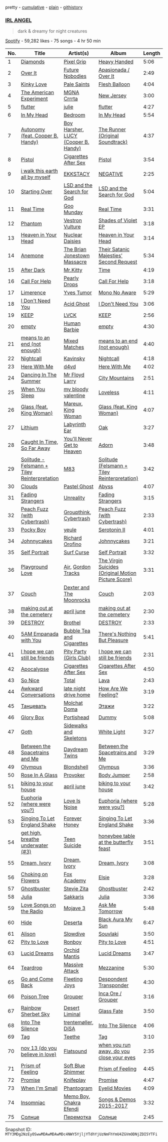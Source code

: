 pretty - [cumulative](/playlists/cumulative/37i9dQZF1DX7Ocjwy96xTX.md) - [plain](/playlists/plain/37i9dQZF1DX7Ocjwy96xTX) - [githistory](https://github.githistory.xyz/mackorone/spotify-playlist-archive/blob/main/playlists/plain/37i9dQZF1DX7Ocjwy96xTX)

### [IRL ANGEL ](https://open.spotify.com/playlist/37i9dQZF1DX7Ocjwy96xTX)

> dark & dreamy for night creatures

[Spotify](https://open.spotify.com/user/spotify) - 59,282 likes - 75 songs - 4 hr 50 min

| No. | Title | Artist(s) | Album | Length |
|---|---|---|---|---|
| 1 | [Diamonds](https://open.spotify.com/track/76arnVYjWjOAHDyRCunKrI) | [Pixel Grip](https://open.spotify.com/artist/4NmxBuCBL7Y5nqxDawpYKW) | [Heavy Handed](https://open.spotify.com/album/3melhf7QbTrTpJgzOrhbgQ) | 5:06 |
| 2 | [Over It](https://open.spotify.com/track/3Vkl2lLObnQ9LDohDopxHH) | [Future Nobodies](https://open.spotify.com/artist/4GMN5lzHF0l56piLOQXhBH) | [Apasionada / Over It](https://open.spotify.com/album/1p6XSjHnvwwbsQNUv2oCvq) | 2:49 |
| 3 | [Kinky Love](https://open.spotify.com/track/5hUCTgttGB1eS4GJdPEQEM) | [Pale Saints](https://open.spotify.com/artist/0WY2ddzQUF9eh16GiqrElA) | [Flesh Balloon](https://open.spotify.com/album/57N92LQlPaWjNfxCP98SRx) | 4:04 |
| 4 | [The American Experiment](https://open.spotify.com/track/0Zo5E6jjqPZgIvzZdWHxuc) | [MGNA Crrrta](https://open.spotify.com/artist/1pNs3qwMBJ0q4lyASth9Ye) | [New Jersey](https://open.spotify.com/album/3ryHJlyWJf8CjR7jrgIYqB) | 3:00 |
| 5 | [flutter](https://open.spotify.com/track/1D8sCqR7SwxUTwUDqMyUAp) | [julie](https://open.spotify.com/artist/3VNzWLePg9jTvQ2ximYOzW) | [flutter](https://open.spotify.com/album/0r2dEhL4Ijur6WDzvgXygl) | 4:27 |
| 6 | [In My Head](https://open.spotify.com/track/5vwXQUwkpmnkJrfv69L6Mp) | [Bedroom](https://open.spotify.com/artist/7COP1HCvVq1cIpZcLQYoNe) | [In My Head](https://open.spotify.com/album/3okCOhHlfrEPaHZIIUo04l) | 5:54 |
| 7 | [Autonomy \(feat\. Cooper B\. Handy\)](https://open.spotify.com/track/0Pz21tEIrYH2teQMqffWN5) | [Boy Harsher](https://open.spotify.com/artist/4iom7VVRU6AHRIu1JUXpLG), [LUCY \(Cooper B\. Handy\)](https://open.spotify.com/artist/16j0wVUk9UOoYEDknfb9rK) | [The Runner \(Original Soundtrack\)](https://open.spotify.com/album/5dfc4xJu4rrdd7oufQu73H) | 4:37 |
| 8 | [Pistol](https://open.spotify.com/track/5g5XvfePSypMK6eiVL6BI7) | [Cigarettes After Sex](https://open.spotify.com/artist/1QAJqy2dA3ihHBFIHRphZj) | [Pistol](https://open.spotify.com/album/681myoJD0vQ3rCpF15ECcP) | 3:54 |
| 9 | [i walk this earth all by myself](https://open.spotify.com/track/6oofvZ4K8vBHnCT1oKERcd) | [EKKSTACY](https://open.spotify.com/artist/0ynzbXwyCzxicMKHBoOkSH) | [NEGATIVE](https://open.spotify.com/album/2momrvUqAMigmBoOOKuavE) | 2:25 |
| 10 | [Starting Over](https://open.spotify.com/track/0dcu28YT8cXZH7JTIraszp) | [LSD and the Search for God](https://open.spotify.com/artist/2feOOr1Yjovo67byuxvjZv) | [LSD and the Search for God](https://open.spotify.com/album/46q859znSzYPVwz7OaO7GS) | 5:04 |
| 11 | [Real Time](https://open.spotify.com/track/49KOZITkRDw4EKs1UnHSyh) | [Goo Munday](https://open.spotify.com/artist/540egazqjMY2Lm7NPclRQ2) | [Real Time](https://open.spotify.com/album/38WVA1P7jfefbIVryXvB6O) | 3:31 |
| 12 | [Phantom](https://open.spotify.com/track/7vvultYHYCuFk0AJWa5c9O) | [Vestron Vulture](https://open.spotify.com/artist/0TdyFEXGty3cRKFCI1CJPr) | [Shades of Violet EP](https://open.spotify.com/album/4Q9C7ysyx6CpjhlaJuKVhi) | 3:18 |
| 13 | [Heaven in Your Head](https://open.spotify.com/track/4GBxHpWJ8kF8w1hX8pw4VL) | [Nuclear Daisies](https://open.spotify.com/artist/4YeyVA4cQEijNzJIBMqYOo) | [Heaven in Your Head](https://open.spotify.com/album/1ijAzqI3b0LJdS0fgWaDJ1) | 3:14 |
| 14 | [Anemone](https://open.spotify.com/track/70WSr32oW4jC1na5I0j0D6) | [The Brian Jonestown Massacre](https://open.spotify.com/artist/30uiS1n3uIGXJEYFR1GVDy) | [Their Satanic Majesties' Second Request](https://open.spotify.com/album/4kXc4XcGYOpHpXRlWq1RFi) | 5:34 |
| 15 | [After Dark](https://open.spotify.com/track/2LKOHdMsL0K9KwcPRlJK2v) | [Mr.Kitty](https://open.spotify.com/artist/0pWwt5vGNzezEhfAcc420Y) | [Time](https://open.spotify.com/album/63TYyeXlBYoYKNvE6rT3hI) | 4:19 |
| 16 | [Call For Help](https://open.spotify.com/track/3l5qctI4FqhfjIZzs06cbk) | [Pearly Drops](https://open.spotify.com/artist/2eMb96S1ZJ1YQ7FhWAzWJL) | [Call For Help](https://open.spotify.com/album/2T0LDUVshmydIaKywFCDKX) | 3:18 |
| 17 | [Limerence](https://open.spotify.com/track/2wiV5iKq5F5A0KUee4OrlK) | [Yves Tumor](https://open.spotify.com/artist/0qu422H5MOoQxGjd4IzHbS) | [Mono No Aware](https://open.spotify.com/album/1YbSlMGiAAaTfR9Kk9HNxk) | 5:29 |
| 18 | [I Don't Need You](https://open.spotify.com/track/7IWdKDoQ3QNaF790h3skyc) | [Acid Ghost](https://open.spotify.com/artist/3DxAikzv8719U68yCVRELD) | [I Don't Need You](https://open.spotify.com/album/2Wl1F5cEimia3CrJO7Jsrm) | 3:06 |
| 19 | [KEEP](https://open.spotify.com/track/1419vVVQ7pKVJYx5ydEomk) | [LVCK](https://open.spotify.com/artist/68QplKBnl2hnvnF0WDoT0G) | [KEEP](https://open.spotify.com/album/6Wp428ZEL1CMizVdBP3Fkq) | 2:56 |
| 20 | [empty](https://open.spotify.com/track/0nx0l4QmVFV7BdNuUELVg2) | [Human Barbie](https://open.spotify.com/artist/1WbcvNHiOnvchZwd7gbzWv) | [empty](https://open.spotify.com/album/4DqyPkbIaL3uQU5D0S55rv) | 4:30 |
| 21 | [means to an end \(not enough\)](https://open.spotify.com/track/3umsW2c9mVYfLOL1uvMUuM) | [Mixed Matches](https://open.spotify.com/artist/7A2xUGz3Mbq2tJdMfILN34) | [means to an end \(not enough\)](https://open.spotify.com/album/3lSgb650mqEWwBGZB2vwDT) | 4:40 |
| 22 | [Nightcall](https://open.spotify.com/track/0U0ldCRmgCqhVvD6ksG63j) | [Kavinsky](https://open.spotify.com/artist/0UF7XLthtbSF2Eur7559oV) | [Nightcall](https://open.spotify.com/album/07nBld9enf1PyRysZAVSqJ) | 4:18 |
| 23 | [Here With Me](https://open.spotify.com/track/78Sw5GDo6AlGwTwanjXbGh) | [d4vd](https://open.spotify.com/artist/5y8tKLUfMvliMe8IKamR32) | [Here With Me](https://open.spotify.com/album/0OuoHWf8yB0TPzoBWw1R1S) | 4:02 |
| 24 | [Dancing In The Summer](https://open.spotify.com/track/3HCeXL9rSE7CWAb6GV5a9W) | [Mr Floyd Larry](https://open.spotify.com/artist/1k8ck5j4cuHYuzy3nPHDrM) | [City Mountains](https://open.spotify.com/album/1VY59MVXUnXu2U7Iv0z5j8) | 2:51 |
| 25 | [When You Sleep](https://open.spotify.com/track/3HfEgAaf0koxBpBB8NvGda) | [my bloody valentine](https://open.spotify.com/artist/3G3Gdm0ZRAOxLrbyjfhii5) | [Loveless](https://open.spotify.com/album/3GH4IiI6jQAIvnHVdb5FB6) | 4:11 |
| 26 | [Glass \(feat\. King Woman\)](https://open.spotify.com/track/5jd0tByuTdqVpN6ntIsCiq) | [Mareux](https://open.spotify.com/artist/7riQPkkGZBnTh9ve5qIhYo), [King Woman](https://open.spotify.com/artist/4C20AUsp5T2VNHmzSTSzYn) | [Glass \(feat\. King Woman\)](https://open.spotify.com/album/3tTUXsa5tbaGFxuw5cBb4L) | 4:07 |
| 27 | [Lithium](https://open.spotify.com/track/3ofiQMPt5OZZTzzsCewZBU) | [Labyrinth Ear](https://open.spotify.com/artist/51kDu9CfyGBpcgMwy8MlEd) | [Oak](https://open.spotify.com/album/6qNK3qCiPEzjpVBtYaDfSr) | 3:27 |
| 28 | [Caught In Time, So Far Away](https://open.spotify.com/track/1dj44gqRjWmPtoj495glKe) | [You'll Never Get to Heaven](https://open.spotify.com/artist/1tHzhv6nGl2i5ZaSSFiwK7) | [Adorn](https://open.spotify.com/album/47TWRNJhxMuIBOOc9RJ5LQ) | 3:48 |
| 29 | [Solitude \- Felsmann + Tiley Reinterpretation](https://open.spotify.com/track/5SOA0gaKMMp9cgwn3nuwk7) | [M83](https://open.spotify.com/artist/63MQldklfxkjYDoUE4Tppz) | [Solitude \(Felsmann + Tiley Reinterpretation\)](https://open.spotify.com/album/7mCzA6gqtv4ZtfInpJXm52) | 3:42 |
| 30 | [Clouds](https://open.spotify.com/track/5fr0ocIee7TpDCRWaK0002) | [Pastel Ghost](https://open.spotify.com/artist/06O23tLg0or676h8EEzH7W) | [Abyss](https://open.spotify.com/album/0RItfbXPf5eDzwdsgK9rKV) | 4:07 |
| 31 | [Fading Strangers](https://open.spotify.com/track/2XF1JdrtOorRbxw02e3tFI) | [Unreality](https://open.spotify.com/artist/18LV0HPxHANRVU6z3L7xKs) | [Fading Strangers](https://open.spotify.com/album/287xZvqs6sT1Sme8GnVkaf) | 3:15 |
| 32 | [Peach Fuzz \(with Cybertrash\)](https://open.spotify.com/track/29g7yGRGy3hPrK498O9flE) | [Groupthink](https://open.spotify.com/artist/6RQvRKNtkO1CeNyGkY8ok0), [Cybertrash](https://open.spotify.com/artist/6qKNO74t6cNcytBKSunEcW) | [Peach Fuzz \(with Cybertrash\)](https://open.spotify.com/album/78t1sCwSRYxl6Zc5H4E1Gf) | 2:33 |
| 33 | [Pocky Boy](https://open.spotify.com/track/6Ts2TyVBF6Osom4IV88JNr) | [yeule](https://open.spotify.com/artist/1WZarnZpWEv7dDtjAETt4X) | [Serotonin II](https://open.spotify.com/album/5HZHvhX5TpJJD6hTgn0j0D) | 4:01 |
| 34 | [Johnnycakes](https://open.spotify.com/track/3iiKcF4SmMeptG3pfF34Nt) | [Richard Orofino](https://open.spotify.com/artist/3xXUZ2bPGudLudm2eBE7I0) | [Johnnycakes](https://open.spotify.com/album/01GAEAfWSU3WckK5S3SbRH) | 3:21 |
| 35 | [Self Portrait](https://open.spotify.com/track/5IssEtH38Bs8vpGOoVnLlh) | [Surf Curse](https://open.spotify.com/artist/1gl0S9pS0Zw0qfa14rDD3D) | [Self Portrait](https://open.spotify.com/album/4sgqq74AvRlNIbc8baLcV2) | 3:32 |
| 36 | [Playground Love](https://open.spotify.com/track/052z2UsE2wPrHsBJ9tly0g) | [Air](https://open.spotify.com/artist/1P6U1dCeHxPui5pIrGmndZ), [Gordon Tracks](https://open.spotify.com/artist/4DWl8U58uYeeTtlvbrLEY6) | [The Virgin Suicides \(Original Motion Picture Score\)](https://open.spotify.com/album/2E1q8eohZZ1BUQ7Bq5WUIY) | 3:31 |
| 37 | [Couch](https://open.spotify.com/track/62jTONp5YKMM1XSNbz9cF3) | [Dexter and The Moonrocks](https://open.spotify.com/artist/72sOBVpZpUwHq7i0vb26lT) | [Couch](https://open.spotify.com/album/4gUzr9JEqJosoZ5UV7F3VI) | 2:03 |
| 38 | [making out at the cemetery](https://open.spotify.com/track/6dKxNezVre0MtpWtvrQnLS) | [april june](https://open.spotify.com/artist/4WreACyfQITcXGx86xxYkG) | [making out at the cemetery](https://open.spotify.com/album/4svnzibfqU4IMugrAwPn5s) | 2:30 |
| 39 | [DESTROY](https://open.spotify.com/track/6NqVy3QFiFFwobVDVY6LcZ) | [Brothel](https://open.spotify.com/artist/3xYvvJ6tjXyJJdEXBs8qf0) | [DESTROY](https://open.spotify.com/album/2jXNKUillnfsGhv1VvU2ze) | 2:33 |
| 40 | [5AM Empanada with You](https://open.spotify.com/track/5zotLA21Q8MnILdUxBEPRM) | [Bubble Tea and Cigarettes](https://open.spotify.com/artist/2UMeX51X1prCFgi51RHo9P) | [There's Nothing But Pleasure](https://open.spotify.com/album/4tP6s2K0QHvzuC960rQ1Dc) | 5:41 |
| 41 | [I hope we can still be friends](https://open.spotify.com/track/2Fp2eFJSDMZCZ3Pc9OINmp) | [Pity Party \(Girls Club\)](https://open.spotify.com/artist/5J3QKfJDFyjR3Q2qRcRaIU) | [I hope we can still be friends](https://open.spotify.com/album/2DFYfHxIagpHC6SrZ596qo) | 2:31 |
| 42 | [Apocalypse](https://open.spotify.com/track/3AVrVz5rK8Hrqo9YGiVGN5) | [Cigarettes After Sex](https://open.spotify.com/artist/1QAJqy2dA3ihHBFIHRphZj) | [Cigarettes After Sex](https://open.spotify.com/album/5bP82ZIls6rzhpf5Qu6AzC) | 4:50 |
| 43 | [So Nice](https://open.spotify.com/track/2CUezCxDV2BTpyiRSXqeau) | [Total](https://open.spotify.com/artist/1oprjfdpOCEGVwpSRr2XDH) | [Lava](https://open.spotify.com/album/1Z7KqmX9z5qsEnCAVkvMFU) | 2:43 |
| 44 | [Awkward Conversations](https://open.spotify.com/track/3AJuNljAt1IdmdRtFYslQj) | [late night drive home](https://open.spotify.com/artist/1muzcpVFKmKSrT7rVNAwBB) | [How Are We Feeling?](https://open.spotify.com/album/3LzxhOvnQT1JnoFnntRK03) | 3:19 |
| 45 | [Танцевать](https://open.spotify.com/track/782VcXkRqyevFaJlcoIIEz) | [Molchat Doma](https://open.spotify.com/artist/1nVq0hKIVReeaiB3xJgKf0) | [Этажи](https://open.spotify.com/album/1FHREwXgTQvqiG8q5KlRzc) | 3:22 |
| 46 | [Glory Box](https://open.spotify.com/track/3Ty7OTBNSigGEpeW2PqcsC) | [Portishead](https://open.spotify.com/artist/6liAMWkVf5LH7YR9yfFy1Y) | [Dummy](https://open.spotify.com/album/3539EbNgIdEDGBKkUf4wno) | 5:08 |
| 47 | [Goth](https://open.spotify.com/track/0uMZbmAAgOhdMrv25iPEH6) | [Sidewalks and Skeletons](https://open.spotify.com/artist/48nHO1cuTbpx4ELhChsxX1) | [White Light](https://open.spotify.com/album/0Iq6APTGuGPe875jV0rIw2) | 3:27 |
| 48 | [Between the Spacetrains and Me](https://open.spotify.com/track/5hDiiAJuIbObgDKehuIY2k) | [Daydream Twins](https://open.spotify.com/artist/0qiwAEM4qq3FsocTUgAK0O) | [Between the Spacetrains and Me](https://open.spotify.com/album/6FZzlMXiWm4YL31nZ9DRCy) | 3:29 |
| 49 | [Olympus](https://open.spotify.com/track/7JONeaUwRAPZvrXBrhGq4E) | [Blondshell](https://open.spotify.com/artist/7qrEXiLLnWkkYHhadZ1Oij) | [Olympus](https://open.spotify.com/album/35Hg5KkyQoM4s0tHFq5L1u) | 3:36 |
| 50 | [Rose In A Glass](https://open.spotify.com/track/0oACcecqRIuP0vi2wvBq5o) | [Provoker](https://open.spotify.com/artist/62s5q1tm3UAcRnbGY9CCI9) | [Body Jumper](https://open.spotify.com/album/34wILh42l9lFTepPd128Jg) | 2:58 |
| 51 | [biking to your house](https://open.spotify.com/track/1RgONUxcu6VC4ukbhgS6Nx) | [april june](https://open.spotify.com/artist/4WreACyfQITcXGx86xxYkG) | [biking to your house](https://open.spotify.com/album/3hXJwZ60kLymEBGkWedUOO) | 3:42 |
| 52 | [Euphoria \(where were you?\)](https://open.spotify.com/track/0ydapNPxo7yMHrM1AeRu4j) | [Love Is Noise](https://open.spotify.com/artist/4qY6XGFQwZubu0oKBJeVki) | [Euphoria \(where were you?\)](https://open.spotify.com/album/3DOTGWg00u63y5nXz5TEaG) | 5:28 |
| 53 | [Singing To Let England Shake](https://open.spotify.com/track/4WgPnx0VIchYHqhIBK6I7y) | [Forever Honey](https://open.spotify.com/artist/4Cb3ba0NtoWqbwygQNCyjN) | [Singing To Let England Shake](https://open.spotify.com/album/6XvASASymN1EvsH5J3i4G9) | 3:36 |
| 54 | [get high, breathe underwater \(\#3\)](https://open.spotify.com/track/7wmtiUjDliyuM6dA2OSAnZ) | [Teen Suicide](https://open.spotify.com/artist/2cAvReLDmjFQtCJFDJbHBU) | [honeybee table at the butterfly feast](https://open.spotify.com/album/7240kGNKtkhUSkYy9MPrRB) | 3:51 |
| 55 | [Dream, Ivory](https://open.spotify.com/track/6Hzle86uYcpy3QkcCmMKgE) | [Dream, Ivory](https://open.spotify.com/artist/0qZyvjwZauLmrobrpJmvib) | [Dream, Ivory](https://open.spotify.com/album/4aMcxxMheE6r3FC4a4JLhv) | 3:08 |
| 56 | [Choking on Flowers](https://open.spotify.com/track/6hzEumHWNUVB0VWobDBT6x) | [Fox Academy](https://open.spotify.com/artist/0JqRJZzARcjmH60HwUenow) | [Elsie](https://open.spotify.com/album/71qhgLjIfS9Ayn3986N64X) | 3:28 |
| 57 | [Ghostbuster](https://open.spotify.com/track/0D9CLVWQHoMcaghl8baO8A) | [Stevie Zita](https://open.spotify.com/artist/799k56wbyqhZaDazBF8bNY) | [Ghostbuster](https://open.spotify.com/album/6nNmaGy7205WBLsoVcW1xa) | 2:42 |
| 58 | [Julia](https://open.spotify.com/track/25UzfmFg4oLQjedaSt3aX3) | [Sakkaris](https://open.spotify.com/artist/4S4HXXp7lMA41ttdFGpDIn) | [Julia](https://open.spotify.com/album/0pCf79uCIFJco9i61gJlZL) | 3:36 |
| 59 | [Love Songs on the Radio](https://open.spotify.com/track/3FzK2g50oLcx8vqETwOn07) | [Mojave 3](https://open.spotify.com/artist/4jSYHcSo85heWskYvAULio) | [Ask Me Tomorrow](https://open.spotify.com/album/3fjeFLyo8FY1Appkw4Mrvy) | 5:48 |
| 60 | [Hide](https://open.spotify.com/track/0EST5xuqr25Vxso8Yr4FHd) | [Deserta](https://open.spotify.com/artist/64Fi0ymNIe3Moj4BPOq0NG) | [Black Aura My Sun](https://open.spotify.com/album/0Bf9ofwafClZWZE3wDKVWX) | 6:47 |
| 61 | [Alison](https://open.spotify.com/track/33HRECrmuelZxOpid6XTNX) | [Slowdive](https://open.spotify.com/artist/72X6FHxaShda0XeQw3vbeF) | [Souvlaki](https://open.spotify.com/album/53eHm1f3sFiSzWMaKOl98Z) | 3:50 |
| 62 | [Pity to Love](https://open.spotify.com/track/6lwuZUQaaxT0A3I02DT8Xo) | [Ronboy](https://open.spotify.com/artist/5J92ctx9aRJzNPPzcERnxn) | [Pity to Love](https://open.spotify.com/album/1JFHwLZxsGpKJqyr6vIoIL) | 4:51 |
| 63 | [Lucid Dreams](https://open.spotify.com/track/2ts21ZYW03qgYpJ83huP2D) | [Orchid Mantis](https://open.spotify.com/artist/6Yt4jPVBqhLFQcNM0dSZtq) | [Lucid Dreams](https://open.spotify.com/album/7qx3nol9hH62ES4HtcsIeh) | 3:47 |
| 64 | [Teardrop](https://open.spotify.com/track/67Hna13dNDkZvBpTXRIaOJ) | [Massive Attack](https://open.spotify.com/artist/6FXMGgJwohJLUSr5nVlf9X) | [Mezzanine](https://open.spotify.com/album/49MNmJhZQewjt06rpwp6QR) | 5:30 |
| 65 | [Go and Come Back](https://open.spotify.com/track/2gF3wvkKkkuAXGFzAPUBSa) | [Fleeting Joys](https://open.spotify.com/artist/314EDjJCQdcNfzwefA7daH) | [Despondent Transponder](https://open.spotify.com/album/3Crg8b3vGdMBH6a7rGBtN9) | 4:30 |
| 66 | [Poison Tree](https://open.spotify.com/track/6Q5uDNuuFYa8ToL3CCoHPC) | [Grouper](https://open.spotify.com/artist/31uyAcnY0kjjKKIQZMKX4i) | [Inca Ore / Grouper](https://open.spotify.com/album/2oztVYt7jDJBTysn00vM6E) | 3:16 |
| 67 | [Rainbow Sherbet Sky](https://open.spotify.com/track/27MW7GlTV8bFkdkmpJuF62) | [Desert Liminal](https://open.spotify.com/artist/024XJhAI3OvNIXKazprYuf) | [Glass Fate](https://open.spotify.com/album/5L6S8RsshAyAeJCOliIuCb) | 3:50 |
| 68 | [Into The Silence](https://open.spotify.com/track/3yW8BYCknGSObrjaaDfn1Z) | [trentemøller](https://open.spotify.com/artist/4O71i7ke5iIBX6RNSFoZbS), [DíSA](https://open.spotify.com/artist/4cAOGeZj3uwNHB1QR5HURM) | [Into The Silence](https://open.spotify.com/album/4eSo2H0pWwYbWQvWk92UZ0) | 4:06 |
| 69 | [Tag](https://open.spotify.com/track/0LrVtzdvd2ojEuFMUURlA1) | [Teethe](https://open.spotify.com/artist/3K2gErmF9xLdo6dqOj1VbI) | [Tag](https://open.spotify.com/album/66ULdjZjnE8Dbq6XBLzPt0) | 3:10 |
| 70 | [nov 13 \(do you believe in love\)](https://open.spotify.com/track/0ntRu9zALw81RsJ1gL8VqQ) | [Flatsound](https://open.spotify.com/artist/4ze1UwMqtSlhTgnyk8LrW3) | [when you run away, do you close your eyes](https://open.spotify.com/album/2KBkwYcHVmeEN5PdGbBsFU) | 2:35 |
| 71 | [Prism of Feeling](https://open.spotify.com/track/4skeJN6yWo5wSRgPjRNFUp) | [Soft Blue Shimmer](https://open.spotify.com/artist/5ZclZsMoBdRY9MJw6l47Fx) | [Prism of Feeling](https://open.spotify.com/album/50C6PlqgTU8iZpbzowiCCc) | 4:45 |
| 72 | [Promise](https://open.spotify.com/track/0ZAtjrHxLKio4iq3X1uz2M) | [Knifeplay](https://open.spotify.com/artist/7oT0M95uIX2aJGN4we092i) | [Promise](https://open.spotify.com/album/5Rz73oELdSL11MPc8Q5sqD) | 4:47 |
| 73 | [When I'm Small](https://open.spotify.com/track/21nf6u3sQbfViHX7wNZmhK) | [Phantogram](https://open.spotify.com/artist/1l9d7B8W0IHy3LqWsxP2SH) | [Eyelid Movies](https://open.spotify.com/album/5aSsh4n7DFK3ngOCwa6ecp) | 4:09 |
| 74 | [Insomniac](https://open.spotify.com/track/62JzTgFcJ4BX07AktKmB1S) | [Memo Boy](https://open.spotify.com/artist/2jwC7uml6QVgLBfx1Hbtek), [Chakra Efendi](https://open.spotify.com/artist/3pFSlKAoVnaEycgIcPDctw) | [Songs & Demos 2015\-2017](https://open.spotify.com/album/4Ei52mFcaEtc4yrQAPGS8w) | 3:32 |
| 75 | [Солнце](https://open.spotify.com/track/5toSuyVcaw3z66bL9TdbXI) | [Перемотка](https://open.spotify.com/artist/3AwNBhYb8tZmJ5m0VIKHp2) | [Солнце](https://open.spotify.com/album/6x4mjTDrcruyATeUM3dwot) | 2:45 |

Snapshot ID: `MTY3MDg2NzEyOSwwMDAwMDAwMDc4NWY5YjljYTdhYjUzNmFhYmU4ZGVmODNjZDI5YTFi`
